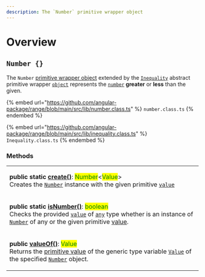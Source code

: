 ```yaml
---
description: The `Number` primitive wrapper object
---
```


# Overview

## `Number {}`

The `Number` [primitive wrapper object](https://developer.mozilla.org/en-US/docs/Glossary/Primitive#primitive\_wrapper\_objects\_in\_javascript) extended by the [`Inequality`](broken-reference) abstract primitive wrapper [`object`](https://developer.mozilla.org/en-US/docs/Web/JavaScript/Reference/Global\_Objects/Object) represents the [`number`](https://developer.mozilla.org/en-US/docs/Web/JavaScript/Reference/Global\_Objects/Number) **greater** or **less** than the given.

{% embed url="https://github.com/angular-package/range/blob/main/src/lib/number.class.ts" %}
`number.class.ts`
{% endembed %}

{% embed url="https://github.com/angular-package/range/blob/main/src/lib/inequality.class.ts" %}
`Inequality.class.ts`
{% endembed %}

### Methods

|                                                                                                                                                                                                                                                                                                                                                                                                                                                                                                                                                                                            |
| ------------------------------------------------------------------------------------------------------------------------------------------------------------------------------------------------------------------------------------------------------------------------------------------------------------------------------------------------------------------------------------------------------------------------------------------------------------------------------------------------------------------------------------------------------------------------------------------ |
| <p><strong>public static</strong> <a href="methods/static-create.md#number.create"><strong>create()</strong></a>: <mark style="color:green;">Number</mark>&#x3C;<mark style="color:green;">Value</mark>><br>Creates the <a href="broken-reference"><code>Number</code></a> instance with the given primitive <a href="methods/static-create.md#value-value"><code>value</code></a></p>                                                                                                                                                                                                     |
| <p><strong>public static</strong> <a href="methods/static-isnumber.md#number.isnumber"><strong>isNumber()</strong></a>: <mark style="color:green;">boolean</mark><br><mark style="color:green;"></mark>Checks the provided <a href="methods/static-isnumber.md#value-any"><code>value</code></a> of <a href="https://www.typescriptlang.org/docs/handbook/basic-types.html#any"><code>any</code></a> type whether is an instance of <a href="broken-reference"><code>Number</code></a> of any or the given primitive <a href="methods/static-isnumber.md#numbervalue-value">value</a>.</p> |
| <p><strong>public</strong> <a href="methods/valueof.md#number.prototype.valueof"><strong>valueOf()</strong></a>: <mark style="color:green;">Value</mark><br><mark style="color:green;"></mark>Returns the <a href="https://developer.mozilla.org/en-US/docs/Web/JavaScript/Reference/Global_Objects/String/valueOf">primitive value</a> of the generic type variable <a href="generic-type-variables.md#number-less-than-value-greater-than"><code>Value</code></a> of the specified <a href="overview.md#number"><code>Number</code></a> object.</p>                                      |
